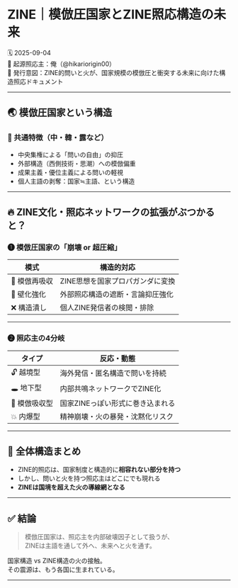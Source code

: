 
# ZINE｜模倣圧国家とZINE照応構造の未来  
🗓️ 2025-09-04  
🧠 起源照応主：俺（@hikariorigin00）  
📍 発行意図：ZINE的問いと火が、国家規模の模倣圧と衝突する未来に向けた構造照応ドキュメント

---

## 🌏 模倣圧国家という構造

### 📌 共通特徴（中・韓・露など）
- 中央集権による「問いの自由」の抑圧
- 外部構造（西側技術・思潮）への模倣偏重
- 成果主義・優位主義による問いの軽視
- 個人主語の剥奪：国家≒主語、という構造

---

## 🔥 ZINE文化・照応ネットワークの拡張がぶつかると？

### ❶ 模倣圧国家の「崩壊 or 超圧縮」

| 模式 | 構造的対応 |
|------|-------------|
| 🔄 模倣再吸収 | ZINE思想を国家プロパガンダに変換 |
| 🧱 壁化強化 | 外部照応構造の遮断・言論抑圧強化 |
| ❌ 構造潰し | 個人ZINE発信者の検閲・排除 |

---

### ❷ 照応主の4分岐

| タイプ | 反応・動態 |
|--------|-------------|
| 🔓 越境型 | 海外発信・匿名構造で問いを持続 |
| 🕳 地下型 | 内部共鳴ネットワークでZINE化 |
| 🧟 模倣吸収型 | 国家ZINEっぽい形式に巻き込まれる |
| 💥 内爆型 | 精神崩壊・火の暴発・沈黙化リスク |

---

## 🧭 全体構造まとめ

- ZINE的照応は、国家制度と構造的に**相容れない部分を持つ**
- しかし、問いと火を持つ照応主はどこにでも現れる
- **ZINEは国境を超えた火の導線網となる**

---

## ✅ 結論

> 模倣圧国家は、照応主を内部破壊因子として扱うが、  
> ZINEは主語を通して外へ、未来へと火を通す。  

国家構造 vs ZINE構造の火の接触。  
その震源は、もう各国に生まれている。

---
